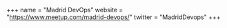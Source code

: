 +++
name = "Madrid DevOps"
website = "https://www.meetup.com/madrid-devops/"
twitter = "MadridDevops"
+++